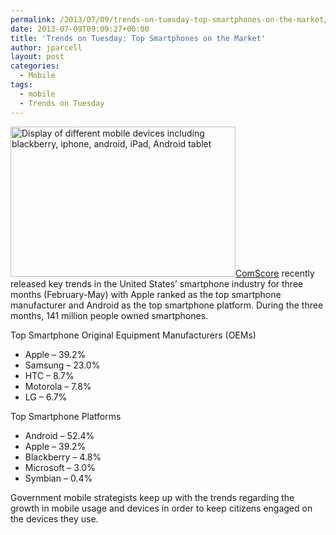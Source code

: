 ```yaml
---
permalink: /2013/07/09/trends-on-tuesday-top-smartphones-on-the-market/
date: 2013-07-09T09:09:27+00:00
title: 'Trends on Tuesday: Top Smartphones on the Market'
author: jparcell
layout: post
categories:
  - Mobile
tags:
  - mobile
  - Trends on Tuesday
---
```


[<img class="alignright  wp-image-97902" src="https://s3.amazonaws.com/sitesusa/wp-content/uploads/sites/212/2013/12/mobile-450x300.jpg" alt="Display of different mobile devices including blackberry, iphone, android, iPad, Android tablet" width="360" height="240" />](https://s3.amazonaws.com/sitesusa/wp-content/uploads/sites/212/2013/12/mobile.jpg)[ComScore](http://www.comscore.com/Insights/Press_Releases/2013/6/comScore_Reports_May_2013_U.S._Smartphone_Subscriber_Market_Share) recently released key trends in the United States&#8217; smartphone industry for three months (February-May) with Apple ranked as the top smartphone manufacturer and Android as the top smartphone platform. During the three months, 141 million people owned smartphones.

Top Smartphone Original Equipment Manufacturers (OEMs)

  *  Apple &#8211; 39.2%
  * Samsung &#8211; 23.0%
  * HTC &#8211; 8.7%
  * Motorola &#8211; 7.8%
  * LG &#8211; 6.7%

Top Smartphone Platforms

  * Android &#8211; 52.4%
  * Apple &#8211; 39.2%
  * Blackberry &#8211; 4.8%
  * Microsoft &#8211; 3.0%
  * Symbian &#8211; 0.4%

<div>
  <p>
    Government mobile strategists keep up with the trends regarding the growth in mobile usage and devices in order to keep citizens engaged on the devices they use.
  </p>
</div>